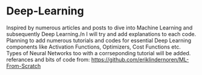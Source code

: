 # Deep-Learning

<n>Inspired by numerous articles and posts to dive into Machine Learning and subsequently Deep Learning./n
I will try and add explanations to each code. 
Planning to add numerous tutorials and codes for essential Deep Learning components like Activation Functions, Optimizers, Cost Functions etc. 
Types of Neural Networks too with a corrseponding tutorial will be added.
referances and bits of code from:
https://github.com/eriklindernoren/ML-From-Scratch
